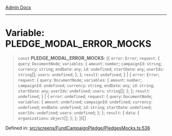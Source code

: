 [Admin Docs](/)

***

# Variable: PLEDGE\_MODAL\_ERROR\_MOCKS

> `const` **PLEDGE\_MODAL\_ERROR\_MOCKS**: (\{ `error`: `Error`; `request`: \{ `query`: `DocumentNode`; `variables`: \{ `amount`: `number`; `campaignId`: `string`; `currency`: `string`; `endDate`: `any`; `id`: `undefined`; `startDate`: `any`; `userIds`: `string`[]; `users`: `undefined`; \}; \}; `result`: `undefined`; \} \| \{ `error`: `Error`; `request`: \{ `query`: `DocumentNode`; `variables`: \{ `amount`: `number`; `campaignId`: `undefined`; `currency`: `string`; `endDate`: `any`; `id`: `string`; `startDate`: `any`; `userIds`: `undefined`; `users`: `string`[]; \}; \}; `result`: `undefined`; \} \| \{ `error`: `undefined`; `request`: \{ `query`: `DocumentNode`; `variables`: \{ `amount`: `undefined`; `campaignId`: `undefined`; `currency`: `undefined`; `endDate`: `undefined`; `id`: `string`; `startDate`: `undefined`; `userIds`: `undefined`; `users`: `undefined`; \}; \}; `result`: \{ `data`: \{ `organizations`: `object`[]; \}; \}; \})[]

Defined in: [src/screens/FundCampaignPledge/PledgesMocks.ts:536](https://github.com/PalisadoesFoundation/talawa-admin/blob/main/src/screens/FundCampaignPledge/PledgesMocks.ts#L536)
